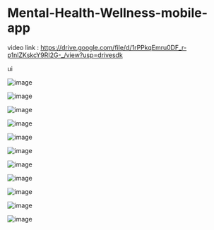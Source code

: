 # Mental-Health-Wellness-mobile-app


video link : https://drive.google.com/file/d/1rPPkqEmru0DF_r-p1nlZKskcY9RI2G-_/view?usp=drivesdk


ui 

![image](https://github.com/user-attachments/assets/019af90b-3944-4f0e-8939-a4b2b3455087)

![image](https://github.com/user-attachments/assets/90977439-8a59-4934-81ad-cf1cac4aa020)

![image](https://github.com/user-attachments/assets/d9a28cc2-2d95-408c-be85-4db357b6f09f)

![image](https://github.com/user-attachments/assets/8a5d6d9c-126b-4b08-9fe4-8c5ccf1877ba)

![image](https://github.com/user-attachments/assets/6b722f28-dcc7-4b4b-8766-373b99f7adfd)

![image](https://github.com/user-attachments/assets/73d62bb5-5987-4fdb-8b70-a5687fb0ff56)

![image](https://github.com/user-attachments/assets/f6ddcc49-4cc7-4ab8-8af0-f120c35d9ba8)

![image](https://github.com/user-attachments/assets/02c5c49b-e710-405e-9b55-75f17111b4a9)

![image](https://github.com/user-attachments/assets/c541bea2-d2ac-4f7e-836f-959b98f731dd)

![image](https://github.com/user-attachments/assets/1edfd1a9-ab50-4ca4-9b77-ed42427901a0)

![image](https://github.com/user-attachments/assets/6063fdcb-a5e5-43ea-87b0-938303edb888)










